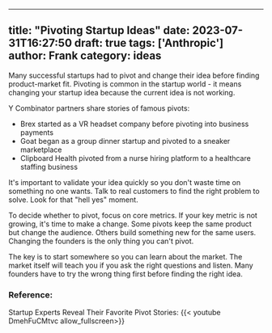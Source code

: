 
---
title: "Pivoting Startup Ideas"
date: 2023-07-31T16:27:50
draft: true
tags: ['Anthropic']
author: Frank
category: ideas
---

Many successful startups had to pivot and change their idea before finding product-market fit. Pivoting is common in the startup world - it means changing your startup idea because the current idea is not working. 

Y Combinator partners share stories of famous pivots:

- Brex started as a VR headset company before pivoting into business payments
- Goat began as a group dinner startup and pivoted to a sneaker marketplace 
- Clipboard Health pivoted from a nurse hiring platform to a healthcare staffing business

It's important to validate your idea quickly so you don't waste time on something no one wants. Talk to real customers to find the right problem to solve. Look for that "hell yes" moment. 

To decide whether to pivot, focus on core metrics. If your key metric is not growing, it's time to make a change. Some pivots keep the same product but change the audience. Others build something new for the same users. Changing the founders is the only thing you can't pivot.

The key is to start somewhere so you can learn about the market. The market itself will teach you if you ask the right questions and listen. Many founders have to try the wrong thing first before finding the right idea.


### Reference:
Startup Experts Reveal Their Favorite Pivot Stories:
{{< youtube DmehFuCMtvc allow_fullscreen>}}
        